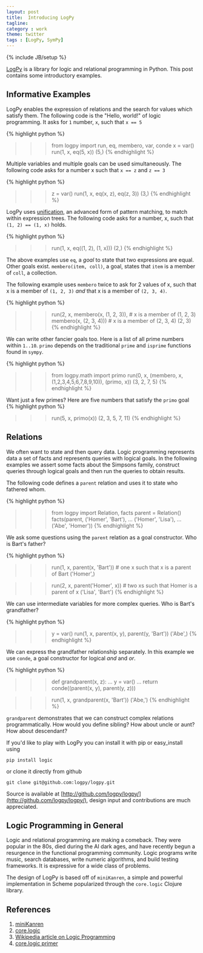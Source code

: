 ```yaml
---
layout: post
title:  Introducing LogPy
tagline:
category : work
theme: twitter
tags : [LogPy, SymPy]
---
```

{% include JB/setup %}

[LogPy](http://github.com/logpy/logpy) is a library for logic and relational programming in Python.  This post contains some introductory examples.

Informative Examples
--------------------

LogPy enables the expression of relations and the search for values which satisfy them.  The following code is the "Hello, world!" of logic programming.  It asks for `1` number, `x`, such that `x == 5`

{% highlight python %}
>>> from logpy import run, eq, membero, var, conde
>>> x = var()
>>> run(1, x, eq(5, x))
(5,)
{% endhighlight %}

Multiple variables and multiple goals can be used simultaneously.  The
following code asks for a number x such that `x == z` and `z == 3`

{% highlight python %}
>>> z = var()
>>> run(1, x, eq(x, z),
              eq(z, 3))
(3,)
{% endhighlight %}

LogPy uses [unification](http://en.wikipedia.org/wiki/Unification_%28computer_science%29), an advanced form of pattern matching, to match within expression trees.
The following code asks for a number, x, such that `(1, 2) == (1, x)` holds.

{% highlight python %}
>>> run(1, x, eq((1, 2), (1, x)))
(2,)
{% endhighlight %}

The above examples use `eq`, a *goal* to state that two expressions are equal.  Other goals exist.  `membero(item, coll)`, a goal, states that `item`
is a member of `coll`, a collection.

The following example uses `membero` twice to ask for 2 values of x, such that x is a member of `(1, 2, 3)` *and* that x is a member of `(2, 3, 4)`.

{% highlight python %}
>>> run(2, x, membero(x, (1, 2, 3)),  # x is a member of (1, 2, 3)
              membero(x, (2, 3, 4)))  # x is a member of (2, 3, 4)
(2, 3)
{% endhighlight %}

We can write other fancier goals too.  Here is a list of all prime numbers
within `1..10`.  `primo` depends on the traditional `prime` and `isprime` functions found in `sympy`.

{% highlight python %}
>>> from logpy.math import primo
>>> run(0, x, (membero, x, (1,2,3,4,5,6,7,8,9,10)),
              (primo, x))
(3, 2, 7, 5)
{% endhighlight %}

Want just a few primes?  Here are five numbers that satisfy the `primo` goal
{% highlight python %}
>>> run(5, x, primo(x))
(2, 3, 5, 7, 11)
{% endhighlight %}


Relations
---------

We often want to state and then query data.  Logic programming represents data a set of facts and represents queries with logical goals.  In the following examples we assert some facts about the Simpsons family, construct queries through logical goals and then run the queries to obtain results.

The following code defines a `parent` relation and uses it to state who fathered whom.

{% highlight python %}
>>> from logpy import Relation, facts
>>> parent = Relation()
>>> facts(parent, ('Homer', 'Bart'),
...               ('Homer', 'Lisa'),
...               ('Abe',  'Homer'))
{% endhighlight %}

We ask some questions using the `parent` relation as a goal constructor.  Who is Bart's father?

{% highlight python %}
>>> run(1, x, parent(x, 'Bart'))  # one x such that x is a parent of Bart
('Homer',)

>>> run(2, x, parent('Homer', x)) # two xs such that Homer is a parent of x
('Lisa', 'Bart')
{% endhighlight %}

We can use intermediate variables for more complex queries.  Who is Bart's grandfather?

{% highlight python %}
>>> y = var()
>>> run(1, x, parent(x, y),
              parent(y, 'Bart'))
('Abe',)
{% endhighlight %}

We can express the grandfather relationship separately.  In this example we use `conde`, a goal constructor for logical *and* and *or*.

{% highlight python %}
>>> def grandparent(x, z):
...     y = var()
...     return conde((parent(x, y), parent(y, z)))

>>> run(1, x, grandparent(x, 'Bart'))
('Abe,')
{% endhighlight %}

`grandparent` demonstrates that we can construct complex relations programmatically.  How would you define sibling?  How about uncle or aunt?  How about descendant?

If you'd like to play with LogPy you can install it with pip or easy_install using

    pip install logic

or clone it directly from github

    git clone git@github.com:logpy/logpy.git

Source is available at [http://github.com/logpy/logpy/](http://github.com/logpy/logpy/), design input and contributions are much appreciated.

Logic Programming in General
----------------------------

Logic and relational programming are making a comeback.  They were popular in the 80s, died during the AI dark ages, and have recently begun a resurgence in the functional programming community.  Logic programs write music, search databases, write numeric algorithms, and build testing frameworks.  It is expressive for a wide class of problems.

The design of LogPy is based off of `miniKanren`, a simple and powerful implementation in Scheme popularized through the `core.logic` Clojure library.


References
----------

1.  [miniKanren](http://kanren.sourceforge.net/)
2.  [core.logic](https://github.com/clojure/core.logic)
3.  [Wikipedia article on Logic Programming](http://en.wikipedia.org/wiki/Logic_programming)
4.  [core.logic primer](https://github.com/clojure/core.logic/wiki/A-Core.logic-Primer)
